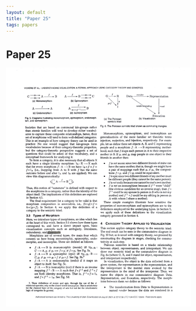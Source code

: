 ```yaml
---
layout: default
title: "Paper 25"
tags: papers
---
```


# Paper 25

<img src="/assets/scans/25.png" alt="Page with chartjunk removed" width="800"/>
